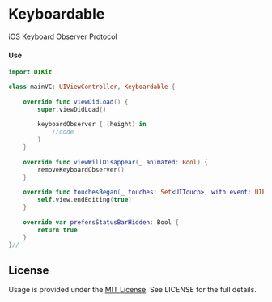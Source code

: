 # Keyboardable
iOS Keyboard Observer Protocol

#### Use

```Swift
import UIKit

class mainVC: UIViewController, Keyboardable {
    
    override func viewDidLoad() {
        super.viewDidLoad()
        
        keyboardObserver { (height) in
            //code
        }
    }
    
    override func viewWillDisappear(_ animated: Bool) {
        removeKeyboardObserver()
    }
    
    override func touchesBegan(_ touches: Set<UITouch>, with event: UIEvent?) {
        self.view.endEditing(true)
    }
    
    override var prefersStatusBarHidden: Bool {
        return true
    }
}//
```

## License
Usage is provided under the [MIT License](http://http//opensource.org/licenses/mit-license.php). See LICENSE for the full details.
